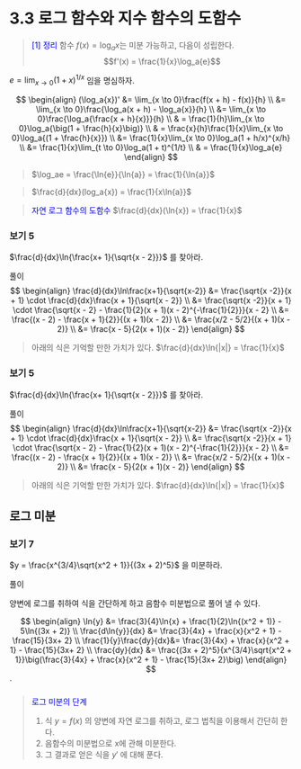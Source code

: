 # 3.3 로그 함수와 지수 함수의 도함수

> <span style="color:blue">[1] 정리</span> 함수 $f(x) = \log_a{x}$는 미분 가능하고, 다음이 성립한다.
> $$f'(x) = \frac{1}{x}\log_a{e}$$

$e = \lim_{x \to 0}(1 + x)^{1/x}$ 임을 명심하자.

$$
\begin{align}
(\log_a{x})' &= \lim_{x \to 0}\frac{f(x + h) - f(x)}{h} \\
&= \lim_{x \to 0}\frac{\log_a(x + h) - \log_a{x}}{h} \\
&= \lim_{x \to 0}\frac{\log_a{\frac{x + h}{x}}}{h} \\
& = \frac{1}{h}\lim_{x \to 0}\log_a{\big(1 + \frac{h}{x}\big)} \\
& = \frac{x}{h}\frac{1}{x}\lim_{x \to 0}\log_a{(1 + \frac{h}{x}}) \\
&= \frac{1}{x}\lim_{x \to 0}\log_a(1 + h/x)^{x/h} \\
&= \frac{1}{x}\lim_{t \to 0}\log_a(1 + t)^{1/t} \\
& = \frac{1}{x}\log_a{e}
\end{align}
$$




> $\log_ae = \frac{\ln{e}}{\ln{a}} = \frac{1}{\ln{a}}$

> $\frac{d}{dx}(log_a{x}) = \frac{1}{x\ln{a}}$

> <span style="color:blue">자연 로그 함수의 도함수</span> 
> $\frac{d}{dx}(\ln{x}) = \frac{1}{x}$


### 보기 5

$\frac{d}{dx}\ln{\frac{x+ 1}{\sqrt{x - 2}}}$ 를 찾아라.

풀이
$$
\begin{align}
\frac{d}{dx}\ln\frac{x+1}{\sqrt{x-2}} &= \frac{\sqrt{x -2}}{x + 1} \cdot \frac{d}{dx}\frac{x + 1}{\sqrt{x - 2}} \\
&= \frac{\sqrt{x -2}}{x + 1} \cdot \frac{\sqrt{x - 2} - \frac{1}{2}(x + 1)(x - 2)^{-\frac{1}{2}}}{x - 2} \\
&= \frac{(x - 2) - \frac{x + 1}{2}}{(x + 1)(x - 2)} \\
&= \frac{x/2 - 5/2}{(x + 1)(x - 2)} \\
&= \frac{x - 5}{2(x + 1)(x - 2)}
\end{align}
$$

> 아래의 식은 기억할 만한 가치가 있다.
> $\frac{d}{dx}\ln{|x|} = \frac{1}{x}$



### 보기 5

$\frac{d}{dx}\ln{\frac{x+ 1}{\sqrt{x - 2}}}$ 를 찾아라.

풀이
$$
\begin{align}
\frac{d}{dx}\ln\frac{x+1}{\sqrt{x-2}} &= \frac{\sqrt{x -2}}{x + 1} \cdot \frac{d}{dx}\frac{x + 1}{\sqrt{x - 2}} \\
&= \frac{\sqrt{x -2}}{x + 1} \cdot \frac{\sqrt{x - 2} - \frac{1}{2}(x + 1)(x - 2)^{-\frac{1}{2}}}{x - 2} \\
&= \frac{(x - 2) - \frac{x + 1}{2}}{(x + 1)(x - 2)} \\
&= \frac{x/2 - 5/2}{(x + 1)(x - 2)} \\
&= \frac{x - 5}{2(x + 1)(x - 2)}
\end{align}
$$

> 아래의 식은 기억할 만한 가치가 있다.
> $\frac{d}{dx}\ln{|x|} = \frac{1}{x}$

## 로그 미분

### 보기 7

$y = \frac{x^{3/4}\sqrt{x^2 + 1}}{(3x + 2)^5}$ 을 미분하라.

풀이

양변에 로그를 취하여 식을 간단하게 하고 음함수 미분법으로 풀어 낼 수 있다.

$$
\begin{align}
\ln{y} &= \frac{3}{4}\ln{x} + \frac{1}{2}\ln{(x^2 + 1)} - 5\ln{(3x + 2)} \\
\frac{d\ln{y}}{dx} &= \frac{3}{4x} + \frac{x}{x^2 + 1} - \frac{15}{3x+ 2} \\
\frac{1}{y}\frac{dy}{dx}&=  \frac{3}{4x} + \frac{x}{x^2 + 1} - \frac{15}{3x+ 2} \\
\frac{dy}{dx} &= \frac{(3x + 2)^5}{x^{3/4}\sqrt{x^2 + 1}}\big(\frac{3}{4x} + \frac{x}{x^2 + 1} - \frac{15}{3x+ 2}\big)
\end{align}
$$`

> <span style="color:blue">로그 미분의 단계</span>
> 1. 식 $y = f(x)$ 의 양변에 자연 로그를 취하고, 로그 법칙을 이용해서 간단히 한다.
> 2. 음함수의 미분법으로 x에 관해 미분한다.
> 3. 그 결과로 얻은 식을 $y'$ 에 대해 푼다.


